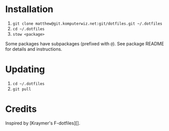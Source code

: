 # Installation

1. `git clone matthew@git.komputerwiz.net:git/dotfiles.git ~/.dotfiles`
2. `cd ~/.dotfiles`
3. `stow <package>`

Some packages have subpackages (prefixed with `@`). See package README for
details and instructions.

# Updating

1. `cd ~/.dotfiles`
2. `git pull`

# Credits

Inspired by [Kraymer's F-dotfiles][].

[f-dotfiles]: https://github.com/Kraymer/F-dotfiles
